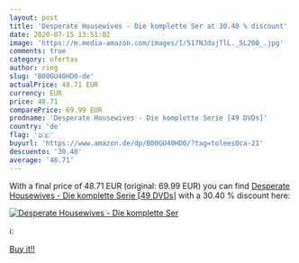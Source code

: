 ```yaml
---
layout: post
title: 'Desperate Housewives - Die komplette Ser at 30.40 % discount'
date: 2020-07-15 13:51:02
image: 'https://m.media-amazon.com/images/I/517NJdujTlL._SL200_.jpg'
comments: true
category: ofertas
author: ring
slug: 'B00GU40HD0-de'
actualPrice: 48.71 EUR
currency: EUR
price: 48.71
comparePrice: 69.99 EUR
prodname: 'Desperate Housewives - Die komplette Serie [49 DVDs]'
country: 'de'
flag: '🇩🇪'
buyurl: 'https://www.amazon.de/dp/B00GU40HD0/?tag=tolees0ca-21'
descuento: '30.40'
average: '48.71'
---
```


With a final price of 48.71 EUR (original: 69.99 EUR) you can find [Desperate Housewives - Die komplette Serie [49 DVDs]](https://www.amazon.de/dp/B00GU40HD0/?tag=tolees0ca-21) with a  30.40 % discount here:

[![Desperate Housewives - Die komplette Ser](https://m.media-amazon.com/images/I/517NJdujTlL._SL200_.jpg)](https://www.amazon.de/dp/B00GU40HD0/?tag=tolees0ca-21)

ℹ️:


[Buy it!!](https://www.amazon.de/dp/B00GU40HD0/?tag=tolees0ca-21)
